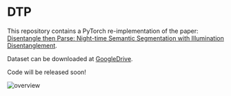 # DTP
This repository contains a PyTorch re-implementation of the paper: [Disentangle then Parse: Night-time Semantic Segmentation with Illumination Disentanglement](https://arxiv.org/abs/).

Dataset can be downloaded at [GoogleDrive](https://drive.google.com/file/d/1Ilj99NMAmkZIPQcVOd6cJebnKXjJ-Sit/view?usp=drive_link).

Code will be released soon!

![overview](https://github.com/w1oves/DTP/assets/54713447/d9725a14-7495-4740-ac0c-ed5597d45d20)
